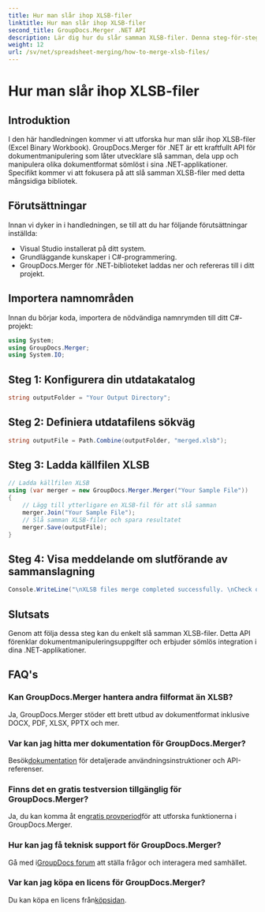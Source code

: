 ```yaml
---
title: Hur man slår ihop XLSB-filer
linktitle: Hur man slår ihop XLSB-filer
second_title: GroupDocs.Merger .NET API
description: Lär dig hur du slår samman XLSB-filer. Denna steg-för-steg-guide förenklar dokumentmanipuleringsuppgifter.
weight: 12
url: /sv/net/spreadsheet-merging/how-to-merge-xlsb-files/
---
```


# Hur man slår ihop XLSB-filer

## Introduktion
I den här handledningen kommer vi att utforska hur man slår ihop XLSB-filer (Excel Binary Workbook). GroupDocs.Merger för .NET är ett kraftfullt API för dokumentmanipulering som låter utvecklare slå samman, dela upp och manipulera olika dokumentformat sömlöst i sina .NET-applikationer. Specifikt kommer vi att fokusera på att slå samman XLSB-filer med detta mångsidiga bibliotek.
## Förutsättningar
Innan vi dyker in i handledningen, se till att du har följande förutsättningar inställda:
- Visual Studio installerat på ditt system.
- Grundläggande kunskaper i C#-programmering.
- GroupDocs.Merger för .NET-biblioteket laddas ner och refereras till i ditt projekt.
  

## Importera namnområden
Innan du börjar koda, importera de nödvändiga namnrymden till ditt C#-projekt:
```csharp
using System; 
using GroupDocs.Merger;
using System.IO;
```
## Steg 1: Konfigurera din utdatakatalog
```csharp
string outputFolder = "Your Output Directory";
```
## Steg 2: Definiera utdatafilens sökväg
```csharp
string outputFile = Path.Combine(outputFolder, "merged.xlsb");
```
## Steg 3: Ladda källfilen XLSB
```csharp
// Ladda källfilen XLSB
using (var merger = new GroupDocs.Merger.Merger("Your Sample File"))
{
    // Lägg till ytterligare en XLSB-fil för att slå samman
    merger.Join("Your Sample File");
    // Slå samman XLSB-filer och spara resultatet
    merger.Save(outputFile);
}
```
## Steg 4: Visa meddelande om slutförande av sammanslagning
```csharp
Console.WriteLine("\nXLSB files merge completed successfully. \nCheck output in {0}", outputFolder);
```

## Slutsats
Genom att följa dessa steg kan du enkelt slå samman XLSB-filer. Detta API förenklar dokumentmanipuleringsuppgifter och erbjuder sömlös integration i dina .NET-applikationer.

## FAQ's
### Kan GroupDocs.Merger hantera andra filformat än XLSB?
Ja, GroupDocs.Merger stöder ett brett utbud av dokumentformat inklusive DOCX, PDF, XLSX, PPTX och mer.
### Var kan jag hitta mer dokumentation för GroupDocs.Merger?
 Besök[dokumentation](https://tutorials.groupdocs.com/merger/net/) för detaljerade användningsinstruktioner och API-referenser.
### Finns det en gratis testversion tillgänglig för GroupDocs.Merger?
 Ja, du kan komma åt en[gratis provperiod](https://releases.groupdocs.com/)för att utforska funktionerna i GroupDocs.Merger.
### Hur kan jag få teknisk support för GroupDocs.Merger?
 Gå med i[GroupDocs forum](https://forum.groupdocs.com/c/merger/32) att ställa frågor och interagera med samhället.
### Var kan jag köpa en licens för GroupDocs.Merger?
 Du kan köpa en licens från[köpsidan](https://purchase.groupdocs.com/buy).